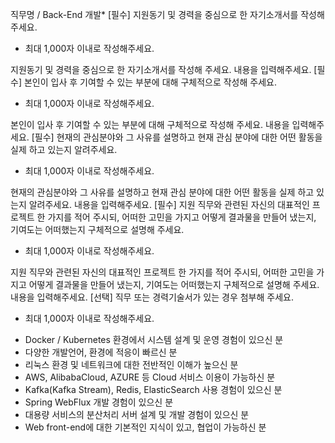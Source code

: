 직무명 / Back-End 개발*
[필수] 지원동기 및 경력을 중심으로 한 자기소개서를 작성해 주세요.
* 최대 1,000자 이내로 작성해주세요.

지원동기 및 경력을 중심으로 한 자기소개서를 작성해 주세요.
내용을 입력해주세요.
[필수] 본인이 입사 후 기여할 수 있는 부분에 대해 구체적으로 작성해 주세요.
* 최대 1,000자 이내로 작성해주세요.

본인이 입사 후 기여할 수 있는 부분에 대해 구체적으로 작성해 주세요.
내용을 입력해주세요.
[필수] 현재의 관심분야와 그 사유를 설명하고 현재 관심 분야에 대한 어떤 활동을 실제 하고 있는지 알려주세요.
* 최대 1,000자 이내로 작성해주세요.

현재의 관심분야와 그 사유를 설명하고 현재 관심 분야에 대한 어떤 활동을 실제 하고 있는지 알려주세요.
내용을 입력해주세요.
[필수] 지원 직무와 관련된 자신의 대표적인 프로젝트 한 가지를 적어 주시되, 어떠한 고민을 가지고 어떻게 결과물을 만들어 냈는지, 기여도는 어떠했는지 구체적으로 설명해 주세요.
* 최대 1,000자 이내로 작성해주세요.

지원 직무와 관련된 자신의 대표적인 프로젝트 한 가지를 적어 주시되, 어떠한 고민을 가지고 어떻게 결과물을 만들어 냈는지, 기여도는 어떠했는지 구체적으로 설명해 주세요.
내용을 입력해주세요.
[선택] 직무 또는 경력기술서가 있는 경우 첨부해 주세요.
* 최대 1,000자 이내로 작성해주세요.



- Docker / Kubernetes 환경에서 시스템 설계 및 운영 경험이 있으신 분
- 다양한 개발언어, 환경에 적응이 빠르신 분
- 리눅스 환경 및 네트워크에 대한 전반적인 이해가 높으신 분
- AWS, AlibabaCloud, AZURE 등 Cloud 서비스 이용이 가능하신 분
- Kafka(Kafka Stream), Redis, ElasticSearch 사용 경험이 있으신 분
- Spring WebFlux 개발 경험이 있으신 분
- 대용량 서비스의 분산처리 서버 설계 및 개발 경험이 있으신 분
- Web front-end에 대한 기본적인 지식이 있고, 협업이 가능하신 분